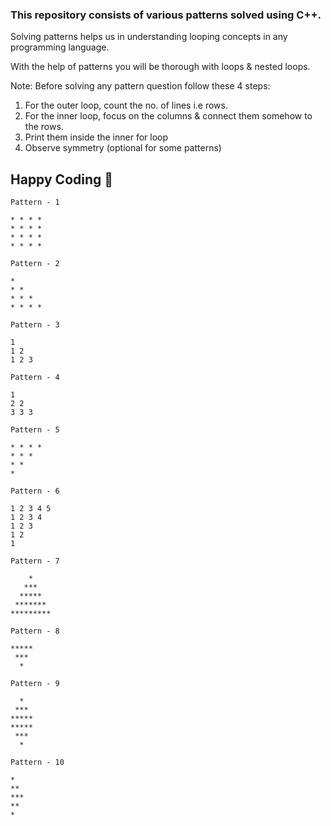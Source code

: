 ### This repository consists of various patterns solved using C++.

<p>Solving patterns helps us in understanding looping concepts in any programming language.</p>
<p>With the help of patterns you will be thorough with loops & nested loops.</p>

<p style = "font-weight = 600">Note: Before solving any pattern question follow these 4 steps:</p>

1) For the outer loop, count the no. of lines i.e rows.
2) For the inner loop, focus on the columns & connect them somehow to the rows.
3) Print them inside the inner for loop
4) Observe symmetry (optional for some patterns)

## Happy Coding 🚀

```
Pattern - 1 

* * * * 
* * * * 
* * * * 
* * * *
```

```
Pattern - 2 

* 
* * 
* * * 
* * * * 
```

```
Pattern - 3 

1 
1 2 
1 2 3  
```

```
Pattern - 4 

1 
2 2 
3 3 3 
```

```
Pattern - 5 

* * * *
* * *
* * 
* 
```

```
Pattern - 6 

1 2 3 4 5
1 2 3 4
1 2 3
1 2
1
```

```
Pattern - 7 

    *    
   ***   
  *****  
 ******* 
*********
```

```
Pattern - 8

*****
 *** 
  *  
```

```
Pattern - 9

  *  
 *** 
*****
*****
 *** 
  *
```

```
Pattern - 10

*  
** 
***
**
* 
```
